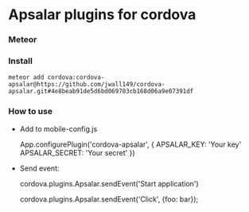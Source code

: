 # Apsalar plugins for cordova

### Meteor

### Install

    meteor add cordova:cordova-apsalar@https://github.com/jwall149/cordova-apsalar.git#4e8beab91de5d6bd069703cb168d06a9e07391df

### How to use

- Add to mobile-config.js

    App.configurePlugin('cordova-apsalar', {
      APSALAR_KEY: 'Your key'
      APSALAR_SECRET: 'Your secret'
    })

- Send event:

    cordova.plugins.Apsalar.sendEvent('Start application')

    cordova.plugins.Apsalar.sendEvent('Click', {foo: bar});



